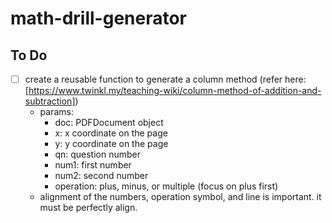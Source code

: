 # math-drill-generator
## To Do
- [ ] create a reusable function to generate a column method (refer here: [https://www.twinkl.my/teaching-wiki/column-method-of-addition-and-subtraction])
    - params:
        - doc: PDFDocument object
        - x: x coordinate on the page
        - y: y coordinate on the page
        - qn: question number
        - num1: first number
        - num2: second number
        - operation: plus, minus, or multiple (focus on plus first)
    - alignment of the numbers, operation symbol, and line is important. it must be perfectly align.


